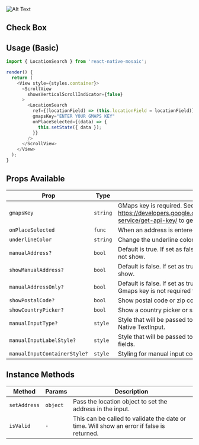 ![Alt Text](https://drive.google.com/uc?export=view&id=1zJ_iEEafJ4GaEce4rUv3o__h5WOEanrW)

## Check Box

## Usage (Basic)

```js
import { LocationSearch } from 'react-native-mosaic';

render() {
  return (
    <View style={styles.container}>
      <ScrollView
        showsVerticalScrollIndicator={false}
      >
        <LocationSearch
          ref={(locationField) => (this.locationField = locationField)}
          gmapsKey="ENTER YOUR GMAPS KEY"
          onPlaceSelected={(data) => {
            this.setState({ data });
          }}
        />
      </ScrollView>
    </View>
  );
}
```

## Props Available

| Prop                         | Type     | Description                                                                                                                  |
| ---------------------------- | -------- | ---------------------------------------------------------------------------------------------------------------------------- |
| `gmapsKey`                   | `string` | GMaps key is required. See https://developers.google.com/maps/documentation/places/web-service/get-api-key/ to get your key. |
| `onPlaceSelected`            | `func`   | When an address is entered the full address will return.                                                                     |
| `underlineColor`             | `string` | Change the underline color of the the input.                                                                                 |
| `manualAddress?`             | `bool`   | Default is true. If set as false change to manual address button will not show.                                              |
| `showManualAddress?`         | `bool`   | Default is false. If set as true the manual address input fields will show.                                                  |
| `manualAddressOnly?`         | `bool`   | Default is false. If set as true autocomplete input will not show. Gmaps key is not required for this.                       |
| `showPostalCode?`            | `bool`   | Show postal code or zip code input field.                                                                                    |
| `showCountryPicker?`         | `bool`   | Show a country picker or simple text input. Default is true.                                                                 |
| `manualInputType?`           | `style`  | Style that will be passed to the style props of the manual React Native TextInput.                                           |
| `manualInputLabelStyle?`     | `style`  | Style that will be passed to the label text above the manual text fields.                                                    |
| `manualInputContainerStyle?` | `style`  | Styling for manual input component container.                                                                                |

## Instance Methods

| Method       | Params   | Description                                                                               |
| ------------ | -------- | ----------------------------------------------------------------------------------------- |
| `setAddress` | `object` | Pass the location object to set the address in the input.                                 |
| `isValid`    | `-`      | This can be called to validate the date or time. Will show an error if false is returned. |
